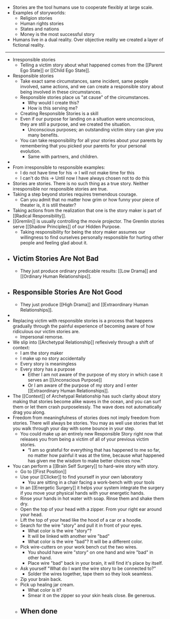 - Stories are the tool humans use to cooperate flexibly at large scale.
- Examples of storyworlds:
	- Religion stories
	- Human rights stories
	- States and nations
	- Money is the most successful story
- Humans live in a dual reality. Over objective reality we created a layer of fictional reality.
- ---
- Irresponsible stories
	- Telling a victim story about what happened comes from the [[Parent Ego State]] or [[Child Ego State]].
- Responsible stories
	- Take exact same circumstances, same incident, same people involved, same actions, and we can create a responsible story about being involved in these circumstances.
	- Responsible stories place us "at cause" of the circumstances.
		- Why would I create this?
		- How is this serving me?
	- Creating Responsible Stories is a skill
	- Even if our purpose for landing on a situation were unconscious, they are still a purpose, and we created the situation.
		- Unconscious purposes; an outstanding victim story can give you many benefits.
	- You can take responsibility for all your stories about your parents by remembering that you picked your parents for your personal evolution.
		- Same with partners, and children.
-
- From irresponsible to responsible examples:
	- I do not have time for his -> I will not make time for this
	- I can't do this -> Until now I have always chosen not to do this
- Stories are stories. There is no such thing as a true story. Neither irresponsible nor responsible stories are true.
- Taking a step beyond stories requires tremendous courage.
	- Can you admit that no matter how grim or how funny your piece of theater is, it is still theater?
- Taking actions from the realization that one is the story maker is part of [[Radical Responsibility]].
- [[Gremlin]] is usually controlling the movie projector. The Gremlin stories serve [[Shadow Principles]] of our Hidden Purpose.
	- Taking responsibility for being the story maker assumes our willingness to find ourselves personally responsible for hurting other people and feeling glad about it.
- ## Victim Stories Are Not Bad
	- They just produce ordinary predicable results: [[Low Drama]] and [[Ordinary Human Relationships]].
- ## Responsible Stories Are Not Good
	- They just produce [[High Drama]] and [[Extraordinary Human Relationships]].
-
- Replacing victim with responsible stories is a process that happens gradually through the painful experience of becoming aware of how ridiculous our victim stories are.
	- Impersonal remorse.
- We slip into [[Archetypal Relationship]] reflexively through a shift of context:
	- I am the story maker
	- I make up no story accidentally
	- Every story is meaningless
	- Every story has a purpose
		- Either I am not aware of the purpose of my story in which case it serves an [[Unconscious Purpose]]
		- Or I am aware of the purpose of my story and I enter [[Extraordinary Human Relationships]].
- The [[Context]] of Archetypal Relationship has such clarity about story making that stories become alike waves in the ocean, and you can surf them or let them crash purposelessly. The wave does not automatically drag you along.
- Freedom from meaningfulness of stories does not imply freedom from stories. There will always be stories. You may as well use stories that let you walk through your day with some bounce in your step.
	- You could make up an entirely new Responsible Story right now that releases you from being a victim of all of your previous victim stories.
		- “I am so grateful for everything that has happened to me so far, no matter how painful it was at the time, because what happened has given me the wisdom to make better choices now.”
- You can perform a [[Brain Self Surgery]] to hard-wire story with story.
	- Go to [[First Position]]
	- Use your [[Clicker]] to find yourself in your own laboratory
		- You are sitting in a chair facing a work-bench with your tools
	- In an [[Energetic Surgery]] it helps your system integrate the surgery if you move your physical hands with your energetic hands.
	- Rinse your hands in hot water with soap. Rinse them and shake them dry.
	- Open the top of your head with a zipper. From your right ear around your head.
	- Lift the top of your head like the hood of a car or a hoodie.
	- Search for the wire "story" and pull it in front of your eyes.
		- What color is the wire "story"?
		- It will be linked with another wire "bad"
		- What color is the wire "bad"? It will be a different color.
	- Pick wire-cutters on your work bench cut the two wires.
		- You should have wire "story" on one hand and wire "bad" in other hand.
		- Place wire "bad" back in your brain, it will find it's place by itself.
	- Ask yourself "What do I want the wire story to be connected to?"
		- Solder the wires together, tape them so they look seamless.
	- Zip your brain back.
	- Pick up healing jar cream.
		- What color is it?
		- Smear it on the zipper so your skin heals close. Be generous.
	- When done
		-